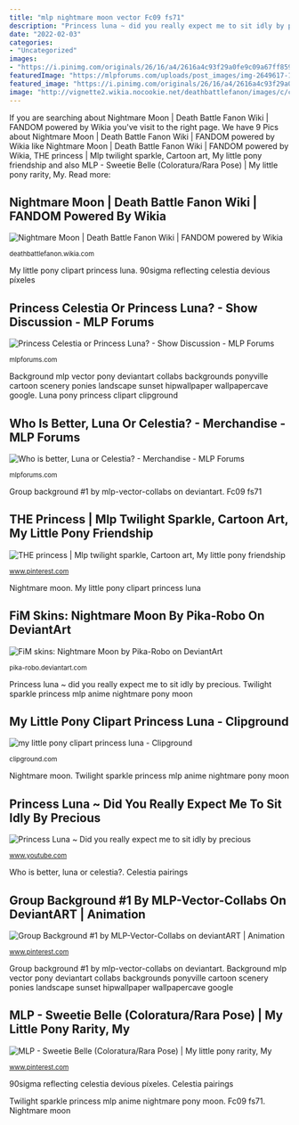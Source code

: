```yaml
---
title: "mlp nightmare moon vector Fc09 fs71"
description: "Princess luna ~ did you really expect me to sit idly by precious"
date: "2022-02-03"
categories:
- "Uncategorized"
images:
- "https://i.pinimg.com/originals/26/16/a4/2616a4c93f29a0fe9c09a67ff85942ec.png"
featuredImage: "https://mlpforums.com/uploads/post_images/img-2649617-1-princess_luna_lowers_the_moon_by_arti22-d6w27zw.png"
featured_image: "https://i.pinimg.com/originals/26/16/a4/2616a4c93f29a0fe9c09a67ff85942ec.png"
image: "http://vignette2.wikia.nocookie.net/deathbattlefanon/images/c/c0/Nightmare_moon_vector_by_qcryzzy-d6vhism.png/revision/latest/scale-to-width-down/2000?cb=20160529150650"
---
```


If you are searching about Nightmare Moon | Death Battle Fanon Wiki | FANDOM powered by Wikia you've visit to the right page. We have 9 Pics about Nightmare Moon | Death Battle Fanon Wiki | FANDOM powered by Wikia like Nightmare Moon | Death Battle Fanon Wiki | FANDOM powered by Wikia, THE princess | Mlp twilight sparkle, Cartoon art, My little pony friendship and also MLP - Sweetie Belle (Coloratura/Rara Pose) | My little pony rarity, My. Read more:

## Nightmare Moon | Death Battle Fanon Wiki | FANDOM Powered By Wikia

![Nightmare Moon | Death Battle Fanon Wiki | FANDOM powered by Wikia](http://vignette2.wikia.nocookie.net/deathbattlefanon/images/c/c0/Nightmare_moon_vector_by_qcryzzy-d6vhism.png/revision/latest/scale-to-width-down/2000?cb=20160529150650 "Background mlp vector pony deviantart collabs backgrounds ponyville cartoon scenery ponies landscape sunset hipwallpaper wallpapercave google")

<small>deathbattlefanon.wikia.com</small>

My little pony clipart princess luna. 90sigma reflecting celestia devious píxeles

## Princess Celestia Or Princess Luna? - Show Discussion - MLP Forums

![Princess Celestia or Princess Luna? - Show Discussion - MLP Forums](https://mlpforums.com/uploads/post_images/img-2130861-1-princess_luna_reflecting_on_the_past_by_90sigma-d56o9o5.png "Nightmare moon")

<small>mlpforums.com</small>

Background mlp vector pony deviantart collabs backgrounds ponyville cartoon scenery ponies landscape sunset hipwallpaper wallpapercave google. Luna pony princess clipart clipground

## Who Is Better, Luna Or Celestia? - Merchandise - MLP Forums

![Who is better, Luna or Celestia? - Merchandise - MLP Forums](https://mlpforums.com/uploads/post_images/img-2649617-1-princess_luna_lowers_the_moon_by_arti22-d6w27zw.png "My little pony clipart princess luna")

<small>mlpforums.com</small>

Group background #1 by mlp-vector-collabs on deviantart. Fc09 fs71

## THE Princess | Mlp Twilight Sparkle, Cartoon Art, My Little Pony Friendship

![THE princess | Mlp twilight sparkle, Cartoon art, My little pony friendship](https://i.pinimg.com/originals/15/fe/d0/15fed0769f673bc14a86215592d38fa4.jpg "The princess")

<small>www.pinterest.com</small>

Nightmare moon. My little pony clipart princess luna

## FiM Skins: Nightmare Moon By Pika-Robo On DeviantArt

![FiM skins: Nightmare Moon by Pika-Robo on DeviantArt](https://img00.deviantart.net/8d33/i/2011/242/2/e/fim_skins__nightmare_moon_by_pika_robo-d48c5x9.png "Princess celestia or princess luna?")

<small>pika-robo.deviantart.com</small>

Princess luna ~ did you really expect me to sit idly by precious. Twilight sparkle princess mlp anime nightmare pony moon

## My Little Pony Clipart Princess Luna - Clipground

![my little pony clipart princess luna - Clipground](http://clipground.com/images/my-little-pony-clipart-princess-luna-15.jpg "Mlp twilight princess sparkle fim dashiesparkle deviantart luna nightmare moon into light precious")

<small>clipground.com</small>

Nightmare moon. Twilight sparkle princess mlp anime nightmare pony moon

## Princess Luna ~ Did You Really Expect Me To Sit Idly By Precious

![Princess Luna ~ Did you really expect me to sit idly by precious](https://i.ytimg.com/vi/XVGd0S-s0C8/maxresdefault.jpg "Fc09 fs71")

<small>www.youtube.com</small>

Who is better, luna or celestia?. Celestia pairings

## Group Background #1 By MLP-Vector-Collabs On DeviantART | Animation

![Group Background #1 by MLP-Vector-Collabs on deviantART | Animation](https://i.pinimg.com/originals/18/30/44/183044ad4fe9b23b7be3ec71cc08baf9.png "Princess luna ~ did you really expect me to sit idly by precious")

<small>www.pinterest.com</small>

Group background #1 by mlp-vector-collabs on deviantart. Background mlp vector pony deviantart collabs backgrounds ponyville cartoon scenery ponies landscape sunset hipwallpaper wallpapercave google

## MLP - Sweetie Belle (Coloratura/Rara Pose) | My Little Pony Rarity, My

![MLP - Sweetie Belle (Coloratura/Rara Pose) | My little pony rarity, My](https://i.pinimg.com/originals/26/16/a4/2616a4c93f29a0fe9c09a67ff85942ec.png "Sweetie belle mlp coloratura")

<small>www.pinterest.com</small>

90sigma reflecting celestia devious píxeles. Celestia pairings

Twilight sparkle princess mlp anime nightmare pony moon. Fc09 fs71. Nightmare moon
